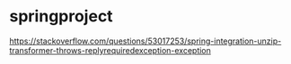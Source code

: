 # springproject
https://stackoverflow.com/questions/53017253/spring-integration-unzip-transformer-throws-replyrequiredexception-exception
